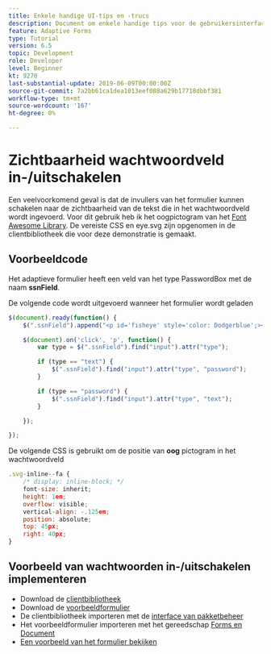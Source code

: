 ```yaml
---
title: Enkele handige UI-tips en -trucs
description: Document om enkele handige tips voor de gebruikersinterface weer te geven
feature: Adaptive Forms
type: Tutorial
version: 6.5
topic: Development
role: Developer
level: Beginner
kt: 9270
last-substantial-update: 2019-06-09T00:00:00Z
source-git-commit: 7a2bb61ca1dea1013eef088a629b17718dbbf381
workflow-type: tm+mt
source-wordcount: '167'
ht-degree: 0%

---
```


# Zichtbaarheid wachtwoordveld in-/uitschakelen

Een veelvoorkomend geval is dat de invullers van het formulier kunnen schakelen naar de zichtbaarheid van de tekst die in het wachtwoordveld wordt ingevoerd.
Voor dit gebruik heb ik het oogpictogram van het [Font Awesome Library](https://fontawesome.com/). De vereiste CSS en eye.svg zijn opgenomen in de clientbibliotheek die voor deze demonstratie is gemaakt.


## Voorbeeldcode

Het adaptieve formulier heeft een veld van het type PasswordBox met de naam **ssnField**.

De volgende code wordt uitgevoerd wanneer het formulier wordt geladen

```javascript
$(document).ready(function() {
    $(".ssnField").append("<p id='fisheye' style='color: Dodgerblue';><i class='fa fa-eye'></i></p>");

    $(document).on('click', 'p', function() {
        var type = $(".ssnField").find("input").attr("type");

        if (type == "text") {
            $(".ssnField").find("input").attr("type", "password");
        }

        if (type == "password") {
            $(".ssnField").find("input").attr("type", "text");
        }

    });

});
```

De volgende CSS is gebruikt om de positie van **oog** pictogram in het wachtwoordveld

```javascript
.svg-inline--fa {
    /* display: inline-block; */
    font-size: inherit;
    height: 1em;
    overflow: visible;
    vertical-align: -.125em;
    position: absolute;
    top: 45px;
    right: 40px;
}
```

## Voorbeeld van wachtwoorden in-/uitschakelen implementeren

* Download de [clientbibliotheek](assets/simple-ui-tips.zip)
* Download de [voorbeeldformulier](assets/simple-ui-tricks-form.zip)
* De clientbibliotheek importeren met de [interface van pakketbeheer](http://localhost:4502/crx/packmgr/index.jsp)
* Het voorbeeldformulier importeren met het gereedschap [Forms en Document](http://localhost:4502/aem/forms.html/content/dam/formsanddocuments)
* [Een voorbeeld van het formulier bekijken](http://localhost:4502/content/dam/formsanddocuments/simpleuitips/jcr:content?wcmmode=disabled)


